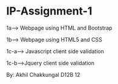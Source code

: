 # IP-Assignment-1

1a--> Webpage using HTML and Bootstrap

1b--> Webpage using HTML5 and CSS

1c-a--> Javascript client side validation

1c-b-->Jquery client side validation

By: Akhil Chakkungal D12B 12
